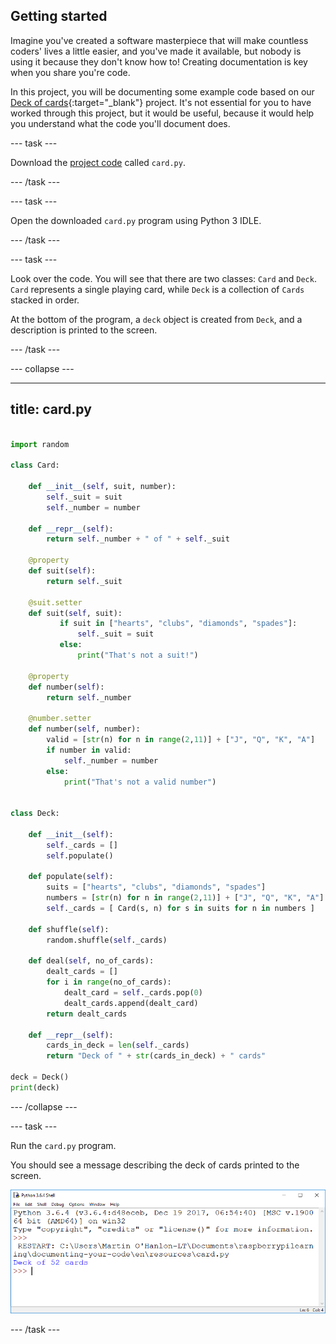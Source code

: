 ## Getting started

Imagine you've created a software masterpiece that will make countless coders' lives a little easier, and you've made it available, but nobody is using it because they don't know how to! Creating documentation is key when you share you're code.

In this project, you will be documenting some example code based on our [Deck of cards](https://projects.raspberrypi.org/en/projects/deck-of-cards){:target="_blank"} project. It's not essential for you to have worked through this project, but it would be useful, because it would help you understand what the code you'll document does.

--- task ---

Download the [project code](resources/card.py) called `card.py`.

--- /task ---

--- task ---

Open the downloaded `card.py` program using Python 3 IDLE.

--- /task ---

--- task ---

Look over the code. You will see that there are two classes: `Card` and `Deck`. `Card` represents a single playing card, while `Deck` is a collection of `Cards` stacked in order.

At the bottom of the program, a `deck` object is created from `Deck`, and a description is printed to the screen.

--- /task ---

--- collapse ---

---
title: card.py
---

```python

import random

class Card:

    def __init__(self, suit, number):
        self._suit = suit
        self._number = number

    def __repr__(self):
        return self._number + " of " + self._suit

    @property
    def suit(self):
        return self._suit

    @suit.setter
    def suit(self, suit):
           if suit in ["hearts", "clubs", "diamonds", "spades"]:
               self._suit = suit
           else:
               print("That's not a suit!")

    @property
    def number(self):
        return self._number

    @number.setter
    def number(self, number):
        valid = [str(n) for n in range(2,11)] + ["J", "Q", "K", "A"]
        if number in valid:
            self._number = number
        else:
            print("That's not a valid number")


class Deck:

    def __init__(self):
        self._cards = []
        self.populate()

    def populate(self):
        suits = ["hearts", "clubs", "diamonds", "spades"]
        numbers = [str(n) for n in range(2,11)] + ["J", "Q", "K", "A"]
        self._cards = [ Card(s, n) for s in suits for n in numbers ]

    def shuffle(self):
        random.shuffle(self._cards)

    def deal(self, no_of_cards):
        dealt_cards = []
        for i in range(no_of_cards):
            dealt_card = self._cards.pop(0)
            dealt_cards.append(dealt_card)
        return dealt_cards

    def __repr__(self):
        cards_in_deck = len(self._cards)
        return "Deck of " + str(cards_in_deck) + " cards"
        
deck = Deck()
print(deck)

```

--- /collapse ---

--- task ---

Run the `card.py` program.

You should see a message describing the deck of cards printed to the screen.

![deck of 52 cards](images/deckofcards.png)

--- /task ---
